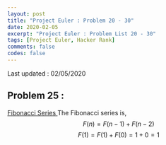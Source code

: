 ```yaml
---
layout: post
title: "Project Euler : Problem 20 - 30"
date: 2020-02-05
excerpt: "Project Euler : Problem List 20 - 30"
tags: [Project Euler, Hacker Rank]
comments: false
codes: false
---
```

Last updated : 02/05/2020

## Problem 25 : <a href="https://projecteuler.net/problem=25" target="_blank">
Fibonacci Series </a>
The Fibonacci series is, <br/>
$$ F(n) = F(n-1) + F(n-2) $$
$$ F(1) = F(1) + F(0) = 1 + 0 = 1 $$
